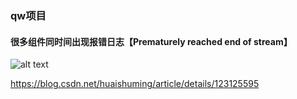 
### qw项目

#### 很多组件同时间出现报错日志【Prematurely reached end of stream】
![alt text](image.png)

https://blog.csdn.net/huaishuming/article/details/123125595